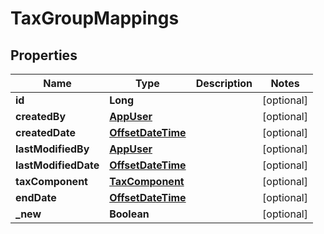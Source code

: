 

# TaxGroupMappings

## Properties

Name | Type | Description | Notes
------------ | ------------- | ------------- | -------------
**id** | **Long** |  |  [optional]
**createdBy** | [**AppUser**](AppUser.md) |  |  [optional]
**createdDate** | [**OffsetDateTime**](OffsetDateTime.md) |  |  [optional]
**lastModifiedBy** | [**AppUser**](AppUser.md) |  |  [optional]
**lastModifiedDate** | [**OffsetDateTime**](OffsetDateTime.md) |  |  [optional]
**taxComponent** | [**TaxComponent**](TaxComponent.md) |  |  [optional]
**endDate** | [**OffsetDateTime**](OffsetDateTime.md) |  |  [optional]
**_new** | **Boolean** |  |  [optional]



